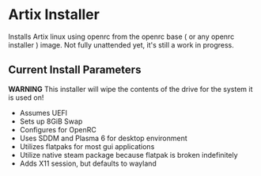 # Artix Installer

Installs Artix linux using openrc from the openrc base ( or any openrc installer ) image. Not fully unattended yet, it's still a work in progress.

## Current Install Parameters

**WARNING** This installer will wipe the contents of the drive for the system it is used on!

- Assumes UEFI
- Sets up 8GiB Swap
- Configures for OpenRC
- Uses SDDM and Plasma 6 for desktop environment
- Utilizes flatpaks for most gui applications
- Utilize native steam package because flatpak is broken indefinitely
- Adds X11 session, but defaults to wayland
